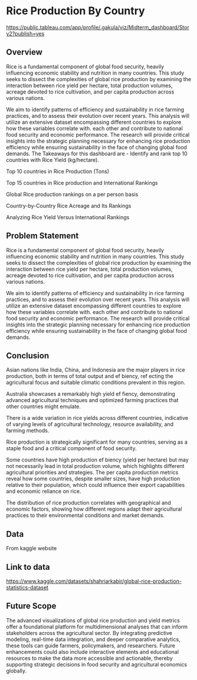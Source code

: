 # Rice Production By Country
https://public.tableau.com/app/profile/.gakula/viz/Midterm_dashboard/Story2?publish=yes

## Overview
Rice is a fundamental component of global food security, heavily influencing economic stability and nutrition in many countries. This study seeks to dissect the complexities of global rice production by examining the interaction between rice yield per hectare, total production volumes, acreage devoted to rice cultivation, and per capita production across various nations.

We aim to identify patterns of efficiency and sustainability in rice farming practices, and to assess their evolution over recent years. This analysis will utilize an extensive dataset encompassing different countries to explore how these variables correlate with. each other and contribute to national food security and economic performance. The research will provide critical insights into the strategic planning necessary for enhancing rice production efficiency while ensuring sustainability in the face of changing global food demands.
The Takeaways for this dashboard are - Identify and rank top 10 countries with Rice Yield (kg/hectare).

Top 10 countries in Rice Production (Tons)

Top 15 countries in Rice production and International Rankings

Global Rice production rankings on a per person basis

Country-by-Country Rice Acreage and Its Rankings

Analyzing Rice Yield Versus International Rankings


## Problem Statement
Rice is a fundamental component of global food security, heavily influencing economic stability and nutrition in many countries. This study seeks to dissect the complexities of global rice production by examining the interaction between rice yield per hectare, total production volumes, acreage devoted to rice cultivation, and per capita production across various nations.

We aim to identify patterns of efficiency and sustainability in rice farming practices, and to assess their evolution over recent years. This analysis will utilize an extensive dataset encompassing different countries to explore how these variables correlate with. each other and contribute to national food security and economic performance. The research will provide critical insights into the strategic planning necessary for enhancing rice production efficiency while ensuring sustainability in the face of changing global food demands.

## Conclusion
Asian nations like India, China, and Indonesia are the major players in rice production, both in terms of total output and ef biency, ref ecting the agricultural focus and suitable climatic conditions prevalent in this region.

Australia showcases a remarkably high yield ef fiency, demonstrating advanced agricultural techniques and optimized farming practices that other countries might emulate.

There is a wide variation in rice yields across different countries, indicative of varying levels of agricultural technology, resource availability, and farming methods.

Rice production is strategically significant for many countries, serving as a staple food and a critical component of food security.

Some countries have high production ef biency (yield per hectare) but may not necessarily lead in total production volume, which highlights different agricultural priorities and strategies.
The per capita production metrics reveal how some countries, despite smaller sizes, have high production relative to their population, which could influence their export capabilities and economic reliance on rice.

The distribution of rice production correlates with geographical and economic factors, showing how different regions adapt their agricultural practices to their environmental conditions and market demands.

## Data 
From kaggle website

## Link to data
https://www.kaggle.com/datasets/shahriarkabir/global-rice-production-statistics-dataset

## Future Scope
The advanced visualizations of global rice production and yield metrics offer a foundational platform for multidimensional analyses that can inform stakeholders across the agricultural sector. By integrating predictive modeling, real-time data integration, and deeper comparative analytics, these tools can guide farmers, policymakers, and researchers. Future enhancements could also include interactive elements and educational resources to make the data more accessible and actionable, thereby supporting strategic decisions in food security and agricultural economics globally.
